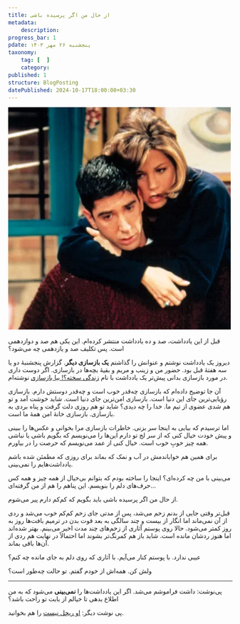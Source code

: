 ```yaml
---
title: از حال من اگر پرسیده باشی
metadata:
    description:
progress_bar: 1
pdate: پنجشنبه ۲۶ مهر ۱۴۰۳
taxonomy:
    tag: [  ]
    category:
published: 1
structure: BlogPosting
datePublished: 2024-10-17T18:00:00+03:30
---
```


![ راس و ریچل در سریال فرندز ](roschel.webp)

قبل از این یادداشت، صد و ده یادداشت منتشر کرده‌ام. این یکی هم صد و دوازدهمی است. پس تکلیف صد و یازدهمی چه می‌شود؟

دیروز یک یادداشت نوشتم و عنوانش را گذاشتم **یک بازسازی دیگر**. گزارش پنجشنبهٔ دو یا سه هفتهٔ قبل بود. حضور من و زینب و مریم و بقیهٔ بچه‌ها در بازسازی. اگر دوست داری در مورد بازسازی بدانی پیش‌تر یک یادداشت با نام [زندگی سخته؟! بیا بازسازی](/blog/zendegi_sakhte_bia_bazsazi) نوشته‌ام. 

آن جا توضیح داده‌ام که بازسازی چه‌قدر خوب است و چه‌قدر دوستش دارم. بازسازی رؤیایی‌ترین جای این دنیا است. بازسازی امن‌ترین جای دنیا است. شاید خوشت آمد و تو هم شدی عضوی از تیم ما. خدا را چه دیدی؟ شاید تو هم روزی دلت گرفت و پناه بردی به بازسازی. بازسازی خانهٔ امن همهٔ ما است. 

اما ترسیدم که بیایی به اینجا سر بزنی. خاطرات بازسازی مرا بخوانی و عکس‌ها را ببینی و پیش خودت خیال کنی که از سر لج تو دارم این‌ها را می‌نویسم که بگویم باشی یا نباشی همه چیز خوبِ خوب است. خیال کنی از عمد می‌نویسم که حرصت را در بیاورم.

برای همین هم خواباندمش در آب و نمک که بماند برای روزی که مطمئن شده باشم یادداشت‌هایم را نمی‌بینی.

می‌بینی با من چه کرده‌ای؟ اینجا را ساخته بودم که بتوانم بی‌خیال از همه چیز و همه کس حرف‌های دلم را بنویسم. این پناهم را هم از من گرفته‌ای… 

از حال من اگر پرسیده باشی باید بگویم که کم‌کم دارم پیر می‌شوم.

قبل‌تر وقتی جایی از بدنم زخم می‌شد، پس از مدتی جای زخم کم‌کم خوب می‌شد و ردی از آن نمی‌ماند اما انگار از بیست و چند سالگی به بعد قوت بدن در ترمیم بافت‌ها روز به روز کمتر می‌شود. حالا روی پوستم آثاری از زخم‌های چند مدت اخیر می‌بینم. بهتر شده‌اند اما هنوز ردشان مانده است. شاید باز هم کمرنگ‌تر بشوند اما احتمالاً در نهایت هم ردی از آن‌ها باقی بماند.

عیبی ندارد. با پوستم کنار می‌آیم. با آثاری که روی دلم به جای مانده چه کنم؟

ولش کن. همه‌اش از خودم گفتم. تو حالت چه‌طور است؟

***

پی‌نوشت: داشت فراموشم می‌شد. اگر این یادداشت‌ها را **نمی‌بینی** می‌شود که به من اطلاع بدهی تا خیالم از بابت تو راحت باشد؟

پی نوشت دیگر: [او ریچل نیست](/blog/she_is_not_rachel) را هم بخوانید.